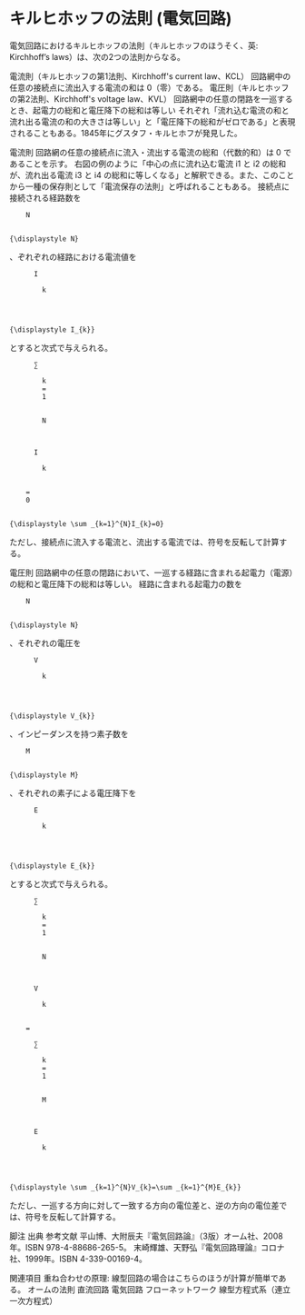 # キルヒホッフの法則 (電気回路)

電気回路におけるキルヒホッフの法則（キルヒホッフのほうそく、英: Kirchhoff’s laws）は、次の2つの法則からなる。

電流則（キルヒホッフの第1法則、Kirchhoff's current law、KCL）
回路網中の任意の接続点に流出入する電流の和は 0（零）である。
電圧則（キルヒホッフの第2法則、Kirchhoff's voltage law、KVL）
回路網中の任意の閉路を一巡するとき、起電力の総和と電圧降下の総和は等しい
それぞれ「流れ込む電流の和と流れ出る電流の和の大きさは等しい」と「電圧降下の総和がゼロである」と表現されることもある。1845年にグスタフ・キルヒホフが発見した。

電流則
回路網の任意の接続点に流入・流出する電流の総和（代数的和）は 0 であることを示す。
右図の例のように「中心の点に流れ込む電流 i1 と i2 の総和が、流れ出る電流 i3 と i4 の総和に等しくなる」と解釈できる。また、このことから一種の保存則として「電流保存の法則」と呼ばれることもある。
接続点に接続される経路数を 
  
    
      
        N
      
    
    {\displaystyle N}
  
、ぞれぞれの経路における電流値を
  
    
      
        
          I
          
            k
          
        
      
    
    {\displaystyle I_{k}}
  
とすると次式で与えられる。

  
    
      
        
          ∑
          
            k
            =
            1
          
          
            N
          
        
        
          I
          
            k
          
        
        =
        0
      
    
    {\displaystyle \sum _{k=1}^{N}I_{k}=0}
  

ただし、接続点に流入する電流と、流出する電流では、符号を反転して計算する。

電圧則
回路網中の任意の閉路において、一巡する経路に含まれる起電力（電源）の総和と電圧降下の総和は等しい。
経路に含まれる起電力の数を
  
    
      
        N
      
    
    {\displaystyle N}
  
、それぞれの電圧を
  
    
      
        
          V
          
            k
          
        
      
    
    {\displaystyle V_{k}}
  
、インピーダンスを持つ素子数を
  
    
      
        M
      
    
    {\displaystyle M}
  
、それぞれの素子による電圧降下を
  
    
      
        
          E
          
            k
          
        
      
    
    {\displaystyle E_{k}}
  
とすると次式で与えられる。

  
    
      
        
          ∑
          
            k
            =
            1
          
          
            N
          
        
        
          V
          
            k
          
        
        =
        
          ∑
          
            k
            =
            1
          
          
            M
          
        
        
          E
          
            k
          
        
      
    
    {\displaystyle \sum _{k=1}^{N}V_{k}=\sum _{k=1}^{M}E_{k}}
  

ただし、一巡する方向に対して一致する方向の電位差と、逆の方向の電位差では、符号を反転して計算する。

脚注
出典
参考文献
平山博、大附辰夫『電気回路論』（3版）オーム社、2008年。ISBN 978-4-88686-265-5。 
末崎輝雄、天野弘『電気回路理論』コロナ社、1999年。ISBN 4-339-00169-4。

関連項目
重ね合わせの原理: 線型回路の場合はこちらのほうが計算が簡単である。
オームの法則
直流回路
電気回路
フローネットワーク
線型方程式系（連立一次方程式）